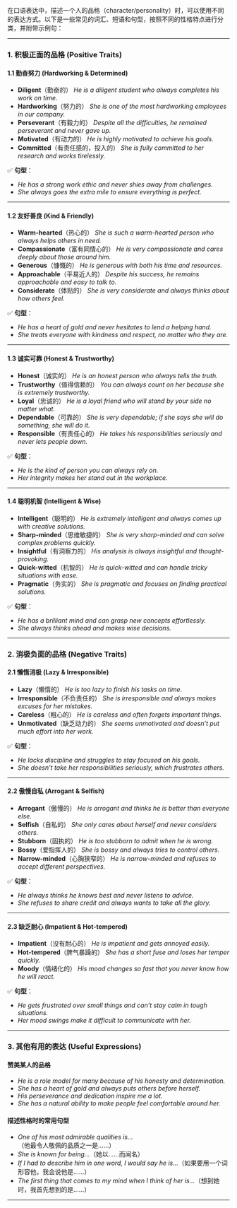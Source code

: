 在口语表达中，描述一个人的品格（character/personality）时，可以使用不同的表达方式。以下是一些常见的词汇、短语和句型，按照不同的性格特点进行分类，并附带示例句：

------

### **1. 积极正面的品格 (Positive Traits)**

#### **1.1 勤奋努力 (Hardworking & Determined)**

- **Diligent**（勤奋的）
   *He is a diligent student who always completes his work on time.*
- **Hardworking**（努力的）
   *She is one of the most hardworking employees in our company.*
- **Perseverant**（有毅力的）
   *Despite all the difficulties, he remained perseverant and never gave up.*
- **Motivated**（有动力的）
   *He is highly motivated to achieve his goals.*
- **Committed**（有责任感的，投入的）
   *She is fully committed to her research and works tirelessly.*

✅ **句型**：

- *He has a strong work ethic and never shies away from challenges.*
- *She always goes the extra mile to ensure everything is perfect.*

------

#### **1.2 友好善良 (Kind & Friendly)**

- **Warm-hearted**（热心的）
   *She is such a warm-hearted person who always helps others in need.*
- **Compassionate**（富有同情心的）
   *He is very compassionate and cares deeply about those around him.*
- **Generous**（慷慨的）
   *He is generous with both his time and resources.*
- **Approachable**（平易近人的）
   *Despite his success, he remains approachable and easy to talk to.*
- **Considerate**（体贴的）
   *She is very considerate and always thinks about how others feel.*

✅ **句型**：

- *He has a heart of gold and never hesitates to lend a helping hand.*
- *She treats everyone with kindness and respect, no matter who they are.*

------

#### **1.3 诚实可靠 (Honest & Trustworthy)**

- **Honest**（诚实的）
   *He is an honest person who always tells the truth.*
- **Trustworthy**（值得信赖的）
   *You can always count on her because she is extremely trustworthy.*
- **Loyal**（忠诚的）
   *He is a loyal friend who will stand by your side no matter what.*
- **Dependable**（可靠的）
   *She is very dependable; if she says she will do something, she will do it.*
- **Responsible**（有责任心的）
   *He takes his responsibilities seriously and never lets people down.*

✅ **句型**：

- *He is the kind of person you can always rely on.*
- *Her integrity makes her stand out in the workplace.*

------

#### **1.4 聪明机智 (Intelligent & Wise)**

- **Intelligent**（聪明的）
   *He is extremely intelligent and always comes up with creative solutions.*
- **Sharp-minded**（思维敏捷的）
   *She is very sharp-minded and can solve complex problems quickly.*
- **Insightful**（有洞察力的）
   *His analysis is always insightful and thought-provoking.*
- **Quick-witted**（机智的）
   *He is quick-witted and can handle tricky situations with ease.*
- **Pragmatic**（务实的）
   *She is pragmatic and focuses on finding practical solutions.*

✅ **句型**：

- *He has a brilliant mind and can grasp new concepts effortlessly.*
- *She always thinks ahead and makes wise decisions.*

------

### **2. 消极负面的品格 (Negative Traits)**

#### **2.1 懒惰消极 (Lazy & Irresponsible)**

- **Lazy**（懒惰的）
   *He is too lazy to finish his tasks on time.*
- **Irresponsible**（不负责任的）
   *She is irresponsible and always makes excuses for her mistakes.*
- **Careless**（粗心的）
   *He is careless and often forgets important things.*
- **Unmotivated**（缺乏动力的）
   *She seems unmotivated and doesn’t put much effort into her work.*

✅ **句型**：

- *He lacks discipline and struggles to stay focused on his goals.*
- *She doesn’t take her responsibilities seriously, which frustrates others.*

------

#### **2.2 傲慢自私 (Arrogant & Selfish)**

- **Arrogant**（傲慢的）
   *He is arrogant and thinks he is better than everyone else.*
- **Selfish**（自私的）
   *She only cares about herself and never considers others.*
- **Stubborn**（固执的）
   *He is too stubborn to admit when he is wrong.*
- **Bossy**（爱指挥人的）
   *She is bossy and always tries to control others.*
- **Narrow-minded**（心胸狭窄的）
   *He is narrow-minded and refuses to accept different perspectives.*

✅ **句型**：

- *He always thinks he knows best and never listens to advice.*
- *She refuses to share credit and always wants to take all the glory.*

------

#### **2.3 缺乏耐心 (Impatient & Hot-tempered)**

- **Impatient**（没有耐心的）
   *He is impatient and gets annoyed easily.*
- **Hot-tempered**（脾气暴躁的）
   *She has a short fuse and loses her temper quickly.*
- **Moody**（情绪化的）
   *His mood changes so fast that you never know how he will react.*

✅ **句型**：

- *He gets frustrated over small things and can’t stay calm in tough situations.*
- *Her mood swings make it difficult to communicate with her.*

------

### **3. 其他有用的表达 (Useful Expressions)**

#### **赞美某人的品格**

- *He is a role model for many because of his honesty and determination.*
- *She has a heart of gold and always puts others before herself.*
- *His perseverance and dedication inspire me a lot.*
- *She has a natural ability to make people feel comfortable around her.*

#### **描述性格时的常用句型**

- *One of his most admirable qualities is…*（他最令人敬佩的品质之一是……）
- *She is known for being…*（她以……而闻名）
- *If I had to describe him in one word, I would say he is…*（如果要用一个词形容他，我会说他是……）
- *The first thing that comes to my mind when I think of her is…*（想到她时，我首先想到的是……）

------


